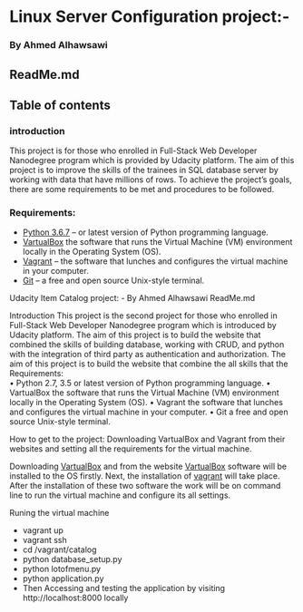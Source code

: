 
# Linux Server Configuration project:-
### By Ahmed Alhawsawi
## ReadMe.md 

## Table of contents 
### introduction
This project is for those who enrolled in Full-Stack Web Developer Nanodegree program which is provided by Udacity platform. The aim of this project is to improve the skills of the trainees in SQL database server by working with data that have millions of rows. To achieve the project’s goals, there are some requirements to be met and procedures to be followed. 
### Requirements:  

- [Python 3.6.7](www.python.org) – or latest version of Python programming language.
- [VartualBox](www.vartualbox.org/wiki/Downloads) the software that runs the Virtual Machine (VM) environment locally in the Operating System (OS).
- [Vagrant](www.vagrantup.com) – the software that lunches and configures the virtual machine in your computer.
- [Git](www.git-scm.com) – a free and open source Unix-style terminal. 


Udacity Item Catalog project: -
By Ahmed Alhawsawi
ReadMe.md 

Introduction
This project is the second project for those who enrolled in Full-Stack Web Developer Nanodegree program which is introduced by Udacity platform. The aim of this project is to build the website that combined the skills of building database, working with CRUD, and python with the integration of third party as authentication and authorization. 
The aim of this project is to build the website that combine the all skills that the
Requirements:  
•	Python 2.7, 3.5 or latest version of Python programming language.
•	VartualBox the software that runs the Virtual Machine (VM) environment locally in the Operating System (OS).
•	Vagrant the software that lunches and configures the virtual machine in your computer.
•	Git a free and open source Unix-style terminal.

How to get to the project: 
Downloading VartualBox and Vagrant from their websites and setting all the requirements for the virtual machine. 

Downloading [VartualBox](www.vartualbox.org/wiki/Downloads) and from the website
[VartualBox](www.vartualbox.org/wiki/Downloads) software will be installed to the OS firstly. Next, the installation of [vagrant](www.vagrantup.com) will take place. After the installation of these two software the work will be on command line to run the virtual machine and configure its all settings.  

Runing the virtual machine
- vagrant up
- vagrant ssh
- cd  /vagrant/catalog 
- python database_setup.py
- python lotofmenu.py
- python application.py
- Then Accessing and testing the application by visiting http://localhost:8000 locally




